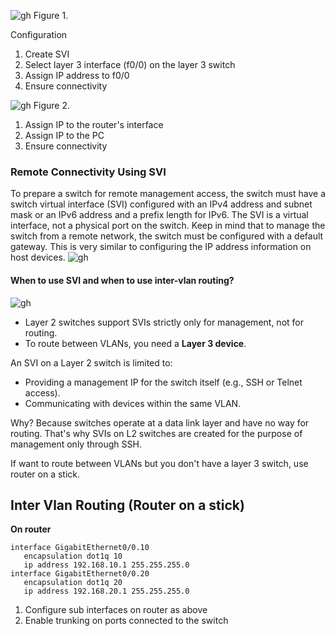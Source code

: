 ![gh](https://raw.githubusercontent.com/ndriannazriel04/Advanced-Network-Tech/main/obsidian/images17334569850003gsq6d.png)
Figure 1.

Configuration
1. Create SVI 
2. Select layer 3 interface (f0/0) on the layer 3 switch
3. Assign IP address to f0/0
4. Ensure connectivity

![gh](https://raw.githubusercontent.com/ndriannazriel04/Advanced-Network-Tech/main/obsidian/images17334571120004et96v.png)
Figure 2.

1. Assign IP to the router's interface
2. Assign IP to the PC
3. Ensure connectivity


### Remote Connectivity Using SVI
To prepare a switch for remote management access, the switch must have a switch virtual interface (SVI) configured with an IPv4 address and subnet mask or an IPv6 address and a prefix length for IPv6. The SVI is a virtual interface, not a physical port on the switch. Keep in mind that to manage the switch from a remote network, the switch must be configured with a default gateway. This is very similar to configuring the IP address information on host devices.
![gh](https://raw.githubusercontent.com/ndriannazriel04/Advanced-Network-Tech/main/obsidian/images1733458569000pbuuz6.png)


#### When to use SVI and when to use inter-vlan routing?
![gh](https://raw.githubusercontent.com/ndriannazriel04/Advanced-Network-Tech/main/obsidian/images1733467301000pi283s.png)

- Layer 2 switches support SVIs strictly only for management, not for routing.
- To route between VLANs, you need a **Layer 3 device**.

An SVI on a Layer 2 switch is limited to:

- Providing a management IP for the switch itself (e.g., SSH or Telnet access).
- Communicating with devices within the same VLAN.

Why?
Because switches operate at a data link layer and have no way for routing. That's why SVIs on L2 switches are created for the purpose of management only through SSH.

If want to route between VLANs but you don't have a layer 3 switch, use router on a stick.

## Inter Vlan Routing (Router on a stick)
**On router**
```
interface GigabitEthernet0/0.10
   encapsulation dot1q 10
   ip address 192.168.10.1 255.255.255.0
interface GigabitEthernet0/0.20
   encapsulation dot1q 20
   ip address 192.168.20.1 255.255.255.0
```
1. Configure sub interfaces on router as above
2. Enable trunking on ports connected to the switch


